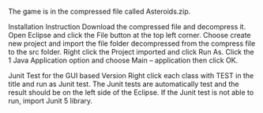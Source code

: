 The game is in the compressed file called Asteroids.zip.

Installation Instruction
Download the compressed file and decompress it. 
Open Eclipse and click the File button at the top left corner. 
Choose create new project and import the file folder 
decompressed from the compress file to the src folder. 
Right click the Project imported and click Run As. Click the 
1 Java Application option and choose Main – application then click OK.

Junit Test for the GUI based Version
Right click each class with TEST in the title and run as Junit test. 
The Junit tests are automatically test and the result should be on the left side of the Eclipse.
If the Junit test is not able to run, import Junit 5 library.

